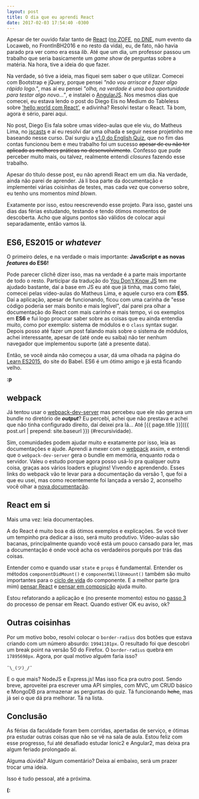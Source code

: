 ```yaml
---
layout: post
title: O dia que eu aprendi React
date: 2017-02-03 17:54:40 -0300
---
```


Apesar de ter ouvido falar tanto de [React](https://facebook.github.io/react/) ([no ZOFE](http://zofe.com.br/posts/react-componentes-e-a-web/), [no DNE](http://devnaestrada.com.br/2016/09/23/angular-vs-react.html), num evento da Locaweb, no FrontInBH2016 e no resto da vida), eu, de fato, não havia parado pra ver como era essa *lib*. Até que um dia, um professor passou um trabalho que seria basicamente um *game show* de perguntas sobre a matéria. Na hora, tive a ideia do que fazer.

Na verdade, só tive a ideia, mas fiquei sem saber o que utilizar. Comecei com Bootstrap e jQuery, porque pensei *"não vou arriscar e fazer algo rápido logo."*, mas aí eu pensei *"olha, na verdade é uma boa oportunidade para testar algo novo..."*, e instalei o [AngularJS](https://www.angularjs.org/). Nos mesmos dias que comecei, eu estava lendo o post do Diego Eis no Medium do Tableless sobre ['hello world com React'](https://medium.com/tableless/hello-world-com-react-desde-o-rascunho-7629bd801d3e#.s6ibs85pt), e adivinha? Resolvi testar o React. Tá bom, agora é sério, parei aqui.

No post, Diego Eis fala sobre umas vídeo-aulas que ele viu, do Matheus Lima, no [jscasts](http://jscasts.teachable.com/p/comecando-com-react-js) e aí eu resolvi dar uma olhada e seguir nesse projetinho me baseando nesse curso. Daí surgiu a [v1.0 do English Quiz](https://github.com/gabsprates/english-quiz/releases/tag/v1.0), que no fim das contas funcionou bem e meu trabalho foi um sucesso ~~apesar de eu não ter aplicado as melhores práticas no desenvolvimento~~. Confesso que pude perceber muito mais, ou talvez, realmente entendi *closures* fazendo esse trabalho.

Apesar do título desse post, eu não aprendi React em um dia. Na verdade, ainda não parei de aprender. Já li boa parte da documentação e implementei várias coisinhas de testes, mas cada vez que converso sobre, eu tenho uns momentos *mind blown*.

Exatamente por isso, estou reescrevendo esse projeto. Para isso, gastei uns dias das férias estudando, testando e tendo ótimos momentos de descoberta. Acho que alguns pontos são válidos de colocar aqui separadamente, então vamos lá.

## ES6, ES2015 or *whatever*

O primeiro deles, e na verdade o mais importante: **JavaScript e as novas *features* do ES6!**

Pode parecer clichê dizer isso, mas na verdade é a parte mais importante de todo o resto. Participar da tradução do [You Don't Know JS](https://github.com/cezaraugusto/You-Dont-Know-JS) tem me ajudado bastante, daí a base em JS eu até que já tinha, mas como falei, comecei pelas vídeo-aulas do Matheus Lima, e aquele curso era com **ES5**. Daí a aplicação, apesar de funcionando, ficou com uma carinha de "esse código poderia ser mais bonito e mais legível", daí parei pra olhar a documentação do React com mais carinho e mais tempo, vi os exemplos em **ES6** e fui logo procurar saber sobre as coisas que eu ainda entendia muito, como por exemplo: sistema de módulos e o `class` syntax sugar. Depois posso até fazer um post falando mais sobre o sistema de módulos, achei interessante, apesar de (até onde eu saiba) não ter nenhum navegador que implementou suporte (até a presente data).

Então, se você ainda não começou a usar, dá uma olhada na página do [Learn ES2015](http://babeljs.io/learn-es2015/), do site do Babel. ES6 é um ótimo amigo e já está ficando velho.

**:p**

## webpack

Já tentou usar o [webpack-dev-server](http://webpack.github.io/docs/webpack-dev-server.html) mas percebeu que ele não gerava um bundle no diretório de ***output***? Eu percebi, achei que não prestava e achei que não tinha configurado direito, daí deixei pra lá... Até [{{ page.title }}]({{ post.url | prepend: site.baseurl }}) (#recursividade).

Sim, comunidades podem ajudar muito e exatamente por isso, leia as documentações e ajude. Aprendi a mexer com o [webpack](http://webpack.github.io/) assim, e entendi que o `webpack-dev-server` gera o bundle em memória, enquanto roda o servidor. Valeu o estudo porque agora posso usá-lo pra qualquer outra coisa, graças aos vários loaders e plugins! Vivendo e aprendendo. Esses links do webpack vão te levar para a documentação da versão 1, que foi a que eu usei, mas como recentemente foi lançada a versão 2, aconselho você olhar a [nova documentação](https://webpack.js.org/).

## React em si

Mais uma vez: leia documentações.

A do React é muito boa e dá ótimos exemplos e explicações. Se você tiver um tempinho pra dedicar a isso, será muito produtivo. Vídeo-aulas são bacanas, principalmente quando você está um pouco cansado para ler, mas a documentação é onde você acha os verdadeiros porquês por trás das coisas.

Entender como e quando usar `state` e `props` é fundamental. Entender os métodos `componentDidMount()` e `componentWillUnmount()` também são muito importantes para o [ciclo de vida](https://facebook.github.io/react/docs/state-and-lifecycle.html) do componente. E a melhor parte (pra mim) [pensar React](https://facebook.github.io/react/docs/thinking-in-react.html) e [pensar em composição](https://facebook.github.io/react/docs/composition-vs-inheritance.html) ajuda muito.

Estou refatorando a aplicação e (no presente momento) estou no [passo 3](https://facebook.github.io/react/docs/thinking-in-react.html#step-3-identify-the-minimal-but-complete-representation-of-ui-state) do processo de pensar em React. Quando estiver OK eu aviso, ok?

## Outras coisinhas

Por um motivo bobo, resolvi colocar o `border-radius` dos botões que estava criando com um número absurdo: `19941101px`. O resultado foi que descobri um break point na versão 50 do Firefox. O `border-radius` quebra em `17895698px`. Agora, por qual motivo alguém faria isso?

`¯\_(ツ)_/¯`

E o que mais? NodeJS e Express.js! Mas isso fica pra outro post. Sendo breve, aproveitei pra escrever uma API simples, com MVC, um CRUD básico e MongoDB pra armazenar as perguntas do quiz. Tá funcionando ~~hehe~~, mas já sei o que dá pra melhorar. Tá na lista.


## Conclusão

As férias da faculdade foram bem corridas, apertadas de serviço, e ótimas pra estudar outras coisas que não se vê na sala de aula. Estou feliz com esse progresso, fui até desafiado estudar Ionic2 e Angular2, mas deixa pra algum feriado prolongado aí.

Alguma dúvida? Algum comentário? Deixa aí embaixo, será um prazer trocar uma ideia.

Isso é tudo pessoal, até a próxima.

**(:**

